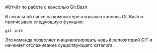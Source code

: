 #Отчёт по работе с консолью Git Bash

В локальной папке на компьютере открываю консоль Git Bash и прописываю следующиую функцию:
```
git init
```
Это команда позволяет инициализировать новый репозиторий GIT и начинает отслеживание существующего каталога. 
